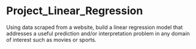 # Project_Linear_Regression
Using data scraped from a website, build a linear regression model that addresses a useful prediction and/or interpretation problem in any domain of interest such as movies or sports. 

